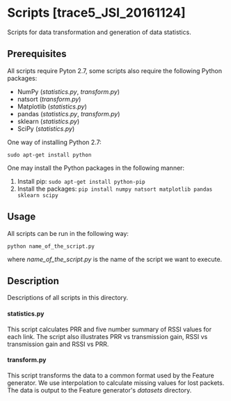 # Scripts [trace5_JSI_20161124]

Scripts for data transformation and generation of data statistics.

## Prerequisites

All scripts require Pyton 2.7, some scripts also require the following Python packages:

* NumPy (*statistics.py*, *transform.py*)
* natsort (*transform.py*)
* Matplotlib (*statistics.py*)
* pandas (*statistics.py*, *transform.py*)
* sklearn (*statistics.py*)
* SciPy (*statistics.py*)

One way of installing Python 2.7:

```shell
sudo apt-get install python
```

One may install the Python packages in the following manner:

1. Install pip: `sudo apt-get install python-pip`
2. Install the packages: `pip install numpy natsort matplotlib pandas sklearn scipy`

## Usage

All scripts can be run in the following way:

```shell
python name_of_the_script.py
```

where *name_of_the_script.py* is the name of the script we want to execute.

## Description

Descriptions of all scripts in this directory.

#### statistics.py

This script calculates PRR and five number summary of RSSI values for each link. The script also illustrates PRR vs transmission gain, RSSI vs transmission gain and RSSI vs PRR.

#### transform.py

This script transforms the data to a common format used by the Feature generator. We use interpolation to calculate missing values for lost packets. The data is output to the Feature generator's *datasets* directory.
